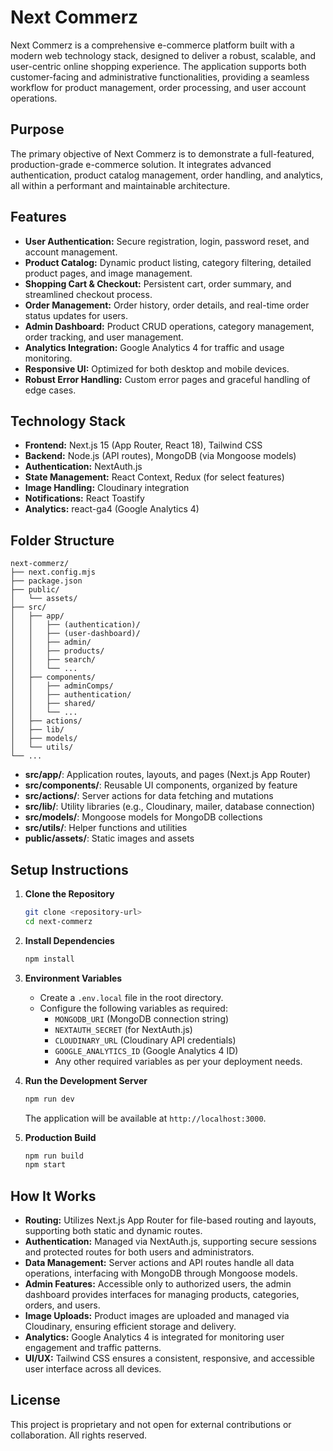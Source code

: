 # Next Commerz

Next Commerz is a comprehensive e-commerce platform built with a modern web technology stack, designed to deliver a robust, scalable, and user-centric online shopping experience. The application supports both customer-facing and administrative functionalities, providing a seamless workflow for product management, order processing, and user account operations.

## Purpose

The primary objective of Next Commerz is to demonstrate a full-featured, production-grade e-commerce solution. It integrates advanced authentication, product catalog management, order handling, and analytics, all within a performant and maintainable architecture.

## Features

- **User Authentication:** Secure registration, login, password reset, and account management.
- **Product Catalog:** Dynamic product listing, category filtering, detailed product pages, and image management.
- **Shopping Cart & Checkout:** Persistent cart, order summary, and streamlined checkout process.
- **Order Management:** Order history, order details, and real-time order status updates for users.
- **Admin Dashboard:** Product CRUD operations, category management, order tracking, and user management.
- **Analytics Integration:** Google Analytics 4 for traffic and usage monitoring.
- **Responsive UI:** Optimized for both desktop and mobile devices.
- **Robust Error Handling:** Custom error pages and graceful handling of edge cases.

## Technology Stack

- **Frontend:** Next.js 15 (App Router, React 18), Tailwind CSS
- **Backend:** Node.js (API routes), MongoDB (via Mongoose models)
- **Authentication:** NextAuth.js
- **State Management:** React Context, Redux (for select features)
- **Image Handling:** Cloudinary integration
- **Notifications:** React Toastify
- **Analytics:** react-ga4 (Google Analytics 4)

## Folder Structure

```
next-commerz/
├── next.config.mjs
├── package.json
├── public/
│   └── assets/
├── src/
│   ├── app/
│   │   ├── (authentication)/
│   │   ├── (user-dashboard)/
│   │   ├── admin/
│   │   ├── products/
│   │   ├── search/
│   │   └── ...
│   ├── components/
│   │   ├── adminComps/
│   │   ├── authentication/
│   │   ├── shared/
│   │   └── ...
│   ├── actions/
│   ├── lib/
│   ├── models/
│   └── utils/
└── ...
```

- **src/app/**: Application routes, layouts, and pages (Next.js App Router)
- **src/components/**: Reusable UI components, organized by feature
- **src/actions/**: Server actions for data fetching and mutations
- **src/lib/**: Utility libraries (e.g., Cloudinary, mailer, database connection)
- **src/models/**: Mongoose models for MongoDB collections
- **src/utils/**: Helper functions and utilities
- **public/assets/**: Static images and assets

## Setup Instructions

1. **Clone the Repository**

   ```sh
   git clone <repository-url>
   cd next-commerz
   ```

2. **Install Dependencies**

   ```sh
   npm install
   ```

3. **Environment Variables**

   - Create a `.env.local` file in the root directory.
   - Configure the following variables as required:
     - `MONGODB_URI` (MongoDB connection string)
     - `NEXTAUTH_SECRET` (for NextAuth.js)
     - `CLOUDINARY_URL` (Cloudinary API credentials)
     - `GOOGLE_ANALYTICS_ID` (Google Analytics 4 ID)
     - Any other required variables as per your deployment needs.

4. **Run the Development Server**

   ```sh
   npm run dev
   ```

   The application will be available at `http://localhost:3000`.

5. **Production Build**
   ```sh
   npm run build
   npm start
   ```

## How It Works

- **Routing:** Utilizes Next.js App Router for file-based routing and layouts, supporting both static and dynamic routes.
- **Authentication:** Managed via NextAuth.js, supporting secure sessions and protected routes for both users and administrators.
- **Data Management:** Server actions and API routes handle all data operations, interfacing with MongoDB through Mongoose models.
- **Admin Features:** Accessible only to authorized users, the admin dashboard provides interfaces for managing products, categories, orders, and users.
- **Image Uploads:** Product images are uploaded and managed via Cloudinary, ensuring efficient storage and delivery.
- **Analytics:** Google Analytics 4 is integrated for monitoring user engagement and traffic patterns.
- **UI/UX:** Tailwind CSS ensures a consistent, responsive, and accessible user interface across all devices.

## License

This project is proprietary and not open for external contributions or collaboration. All rights reserved.
